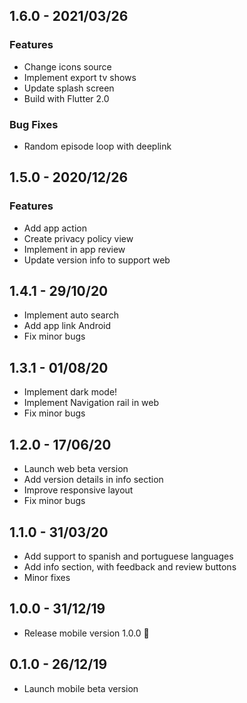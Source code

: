 ## 1.6.0 - 2021/03/26

### Features

* Change icons source
* Implement export tv shows
* Update splash screen
* Build with Flutter 2.0

### Bug Fixes

* Random episode loop with deeplink

## 1.5.0 - 2020/12/26

### Features

* Add app action
* Create privacy policy view
* Implement in app review
* Update version info to support web

## 1.4.1 - 29/10/20

* Implement auto search
* Add app link Android
* Fix minor bugs

## 1.3.1 - 01/08/20

* Implement dark mode!
* Implement Navigation rail in web
* Fix minor bugs

## 1.2.0 - 17/06/20

* Launch web beta version
* Add version details in info section
* Improve responsive layout
* Fix minor bugs

## 1.1.0 - 31/03/20

* Add support to spanish and portuguese languages
* Add info section, with feedback and review buttons
* Minor fixes

## 1.0.0 - 31/12/19

* Release mobile version 1.0.0 🚀

## 0.1.0 - 26/12/19

* Launch mobile beta version
